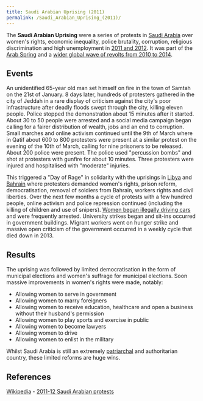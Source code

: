 ```yaml
---
title: Saudi Arabian Uprising (2011)
permalink: /Saudi_Arabian_Uprising_(2011)/
---
```


The **Saudi Arabian Uprising** were a series of protests in [Saudi
Arabia](Saudi_Arabia.md "wikilink") over women's rights, economic
inequality, police brutality, corruption, religious discrimination and
high unemployment in [2011 and
2012](Timeline_of_Libertarian_Socialism_in_Western_Asia.md "wikilink"). It
was part of the [Arab Spring](Arab_Spring.md "wikilink") and a [wider
global wave of revolts from 2010 to
2014](Revolutions_of_2010_-_2014.md "wikilink").

## Events

An unidentified 65-year old man set himself on fire in the town of
Samtah on the 21st of January. 8 days later, hundreds of protesters
gathered in the city of Jeddah in a rare display of criticism against
the city's poor infrastructure after deadly floods swept through the
city, killing eleven people. Police stopped the demonstration about 15
minutes after it started. About 30 to 50 people were arrested and a
social media campaign began calling for a fairer distribution of wealth,
jobs and an end to corruption. Small marches and online activism
continued until the 9th of March where in Qatif about 600 to 800
protesters were present at a similar protest on the evening of the 10th
of March, calling for nine prisoners to be released. About 200 police
were present. The police used "percussion bombs" and shot at protesters
with gunfire for about 10 minutes. Three protesters were injured and
hospitalised with "moderate" injuries.

This triggered a "Day of Rage" in solidarity with the uprisings in
[Libya](Libyan_Revolution_(2011).md "wikilink") and
[Bahrain](Bahraini_Uprising_(2011).md "wikilink") where protesters demanded
women's rights, prison reform, democratisation, removal of soldiers from
Bahrain, workers rights and civil liberties. Over the next few months a
cycle of protests with a few hundred people, online activism and police
repression continued (including the killing of children and use of
snipers). [Women began illegally driving
cars](Women_to_Drive_Movement.md "wikilink") and were frequently arrested.
University strikes began and sit-ins occurred in government buildings.
Migrant workers went on hunger strike and massive open criticism of the
government occurred in a weekly cycle that died down in 2013.

## Results

The uprising was followed by limited democratisation in the form of
municipal elections and women's suffrage for municipal elections. Soon
massive improvements in women's rights were made, notably:

- Allowing women to serve in government
- Allowing women to marry foreigners
- Allowing women to receive education, healthcare and open a business
  without their husband's permission
- Allowing women to play sports and exercise in public
- Allowing women to become lawyers
- Allowing women to drive
- Allowing women to enlist in the military

Whilst Saudi Arabia is still an extremely
[patriarchal](Patriarchy.md "wikilink") and authoritarian country, these
limited reforms are huge wins.

## References

[Wikipedia](Wikipedia.md "wikilink") - [2011-12 Saudi Arabian
protests](https://en.wikipedia.org/wiki/2011–12_Saudi_Arabian_protests)